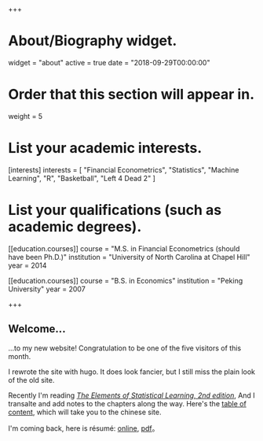 +++
# About/Biography widget.
widget = "about"
active = true
date = "2018-09-29T00:00:00"

# Order that this section will appear in.
weight = 5

# List your academic interests.
[interests]
  interests = [
    "Financial Econometrics",
    "Statistics",
    "Machine Learning",
    "R",
    "Basketball",
    "Left 4 Dead 2"
  ]

# List your qualifications (such as academic degrees).
[[education.courses]]
  course = "M.S. in Financial Econometrics (should have been Ph.D.)"
  institution = "University of North Carolina at Chapel Hill"
  year = 2014

[[education.courses]]
  course = "B.S. in Economics"
  institution = "Peking University"
  year = 2007
 
+++

## Welcome...

...to my new website! Congratulation to be one of the five visitors of
this month.

I rewrote the site with hugo. It does look fancier, but I
still miss the plain look of the old site.

Recently I'm reading
[*The Elements of Statistical Learning, 2nd edition*](https://web.stanford.edu/~hastie/ElemStatLearn/),
And I transalte and add notes to the chapters along the way.
Here's the [table of content](https://web.stanford.edu/~hastie/ElemStatLearn/),
which will take you to the chinese site.

I'm coming back, here is résumé:
[online](http://guansong.wang/resume/resume_en_latest.html), 
[pdf](http://public.guansong.wang/resume/resume_wangguansong_en_latest.pdf)。